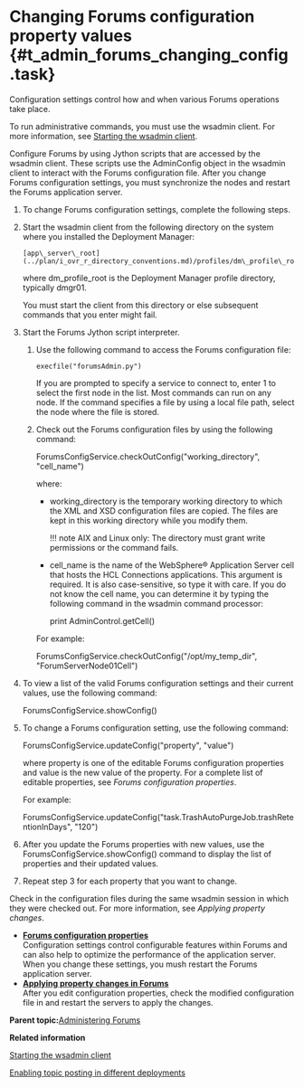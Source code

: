 # Changing Forums configuration property values {#t_admin_forums_changing_config .task}

Configuration settings control how and when various Forums operations take place.

To run administrative commands, you must use the wsadmin client. For more information, see [Starting the wsadmin client](t_admin_wsadmin_starting.md).

Configure Forums by using Jython scripts that are accessed by the wsadmin client. These scripts use the AdminConfig object in the wsadmin client to interact with the Forums configuration file. After you change Forums configuration settings, you must synchronize the nodes and restart the Forums application server.

1.  To change Forums configuration settings, complete the following steps.
2.  Start the wsadmin client from the following directory on the system where you installed the Deployment Manager:

    ```
    [app\_server\_root](../plan/i_ovr_r_directory_conventions.md)/profiles/dm\_profile\_root/bin
    ```

    where dm\_profile\_root is the Deployment Manager profile directory, typically dmgr01.

    You must start the client from this directory or else subsequent commands that you enter might fail.

3.  Start the Forums Jython script interpreter.

    1.  Use the following command to access the Forums configuration file:

        ```
        execfile("forumsAdmin.py")
        ```

        If you are prompted to specify a service to connect to, enter 1 to select the first node in the list. Most commands can run on any node. If the command specifies a file by using a local file path, select the node where the file is stored.

    2.  Check out the Forums configuration files by using the following command:

        ForumsConfigService.checkOutConfig\("working\_directory", "cell\_name"\)

        where:

        -   working\_directory is the temporary working directory to which the XML and XSD configuration files are copied. The files are kept in this working directory while you modify them.

            !!! note
    AIX and Linux only: The directory must grant write permissions or the command fails.

        -   cell\_name is the name of the WebSphere® Application Server cell that hosts the HCL Connections applications. This argument is required. It is also case-sensitive, so type it with care. If you do not know the cell name, you can determine it by typing the following command in the wsadmin command processor:

            print AdminControl.getCell\(\)

        For example:

        ForumsConfigService.checkOutConfig\("/opt/my\_temp\_dir", "ForumServerNode01Cell"\)

4.  To view a list of the valid Forums configuration settings and their current values, use the following command:

    ForumsConfigService.showConfig\(\)

5.  To change a Forums configuration setting, use the following command:

    ForumsConfigService.updateConfig\("property", "value"\)

    where property is one of the editable Forums configuration properties and value is the new value of the property. For a complete list of editable properties, see *Forums configuration properties*.

    For example:

    ForumsConfigService.updateConfig\("task.TrashAutoPurgeJob.trashRetentionInDays", "120"\)

6.  After you update the Forums properties with new values, use the ForumsConfigService.showConfig\(\) command to display the list of properties and their updated values.

7.  Repeat step 3 for each property that you want to change.


Check in the configuration files during the same wsadmin session in which they were checked out. For more information, see *Applying property changes*.

-   **[Forums configuration properties](../admin/r_admin_forums_config_props.md)**  
Configuration settings control configurable features within Forums and can also help to optimize the performance of the application server. When you change these settings, you mush restart the Forums application server.
-   **[Applying property changes in Forums](../admin/t_admin_forums_save_changes.md)**  
After you edit configuration properties, check the modified configuration file in and restart the servers to apply the changes.

**Parent topic:**[Administering Forums](../admin/c_admin_forums_overview.md)

**Related information**  


[Starting the wsadmin client](../admin/t_admin_wsadmin_starting.md)

[Enabling topic posting in different deployments](../admin/t_admin_forums_social_bridge.md)

